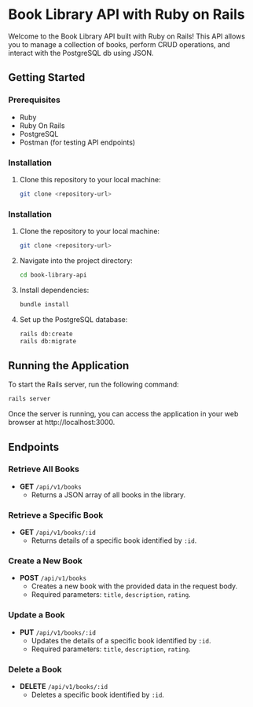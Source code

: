 # Book Library API with Ruby on Rails

Welcome to the Book Library API built with Ruby on Rails! This API allows you to manage a collection of books, perform CRUD operations, and interact with the PostgreSQL db using JSON.

## Getting Started

### Prerequisites

- Ruby
- Ruby On Rails
- PostgreSQL
- Postman (for testing API endpoints)

### Installation

1. Clone this repository to your local machine:

   ```bash
   git clone <repository-url>

### Installation

1. Clone the repository to your local machine:

   ```bash
   git clone <repository-url>
    ```

2. Navigate into the project directory:

   ```bash
   cd book-library-api
    ```

3. Install dependencies:

   ```bash
   bundle install
    ```

4. Set up the PostgreSQL  database:

   ```bash
   rails db:create
   rails db:migrate
    ```

## Running the Application

To start the Rails server, run the following command:

   ```bash
   rails server
```


Once the server is running, you can access the application in your web browser at http://localhost:3000.

## Endpoints

### Retrieve All Books

- **GET** `/api/v1/books`
  - Returns a JSON array of all books in the library.

### Retrieve a Specific Book

- **GET** `/api/v1/books/:id`
  - Returns details of a specific book identified by `:id`.

### Create a New Book

- **POST** `/api/v1/books`
  - Creates a new book with the provided data in the request body.
  - Required parameters: `title`, `description`, `rating`.

### Update a Book

- **PUT** `/api/v1/books/:id`
  - Updates the details of a specific book identified by `:id`.
  - Required parameters: `title`, `description`, `rating`.

### Delete a Book

- **DELETE** `/api/v1/books/:id`
  - Deletes a specific book identified by `:id`.
